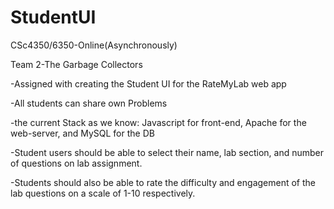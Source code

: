 # StudentUI <All Doubts Solve Here>
CSc4350/6350-Online(Asynchronously)

Team 2-The Garbage Collectors

-Assigned with creating the Student UI for the RateMyLab web app

-All students can share own Problems

-the current Stack as we know: Javascript for front-end, Apache for the web-server, and MySQL for the DB

-Student users should be able to select their name, lab section, and number of questions on lab assignment. 

-Students should also be able to rate the difficulty and engagement of the lab questions on a scale of 1-10 respectively.
